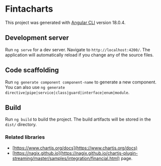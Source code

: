 # Fintacharts

This project was generated with [Angular CLI](https://github.com/angular/angular-cli) version 18.0.4.

## Development server

Run `ng serve` for a dev server. Navigate to `http://localhost:4200/`. The application will automatically reload if you change any of the source files.

## Code scaffolding

Run `ng generate component component-name` to generate a new component. You can also use `ng generate directive|pipe|service|class|guard|interface|enum|module`.

## Build

Run `ng build` to build the project. The build artifacts will be stored in the `dist/` directory.

### Related libraries

- [https://www.chartjs.org/docs](https://www.chartjs.org/docs)
- [https://nagix.github.io](https://nagix.github.io/chartjs-plugin-streaming/master/samples/integration/financial.html) page.

